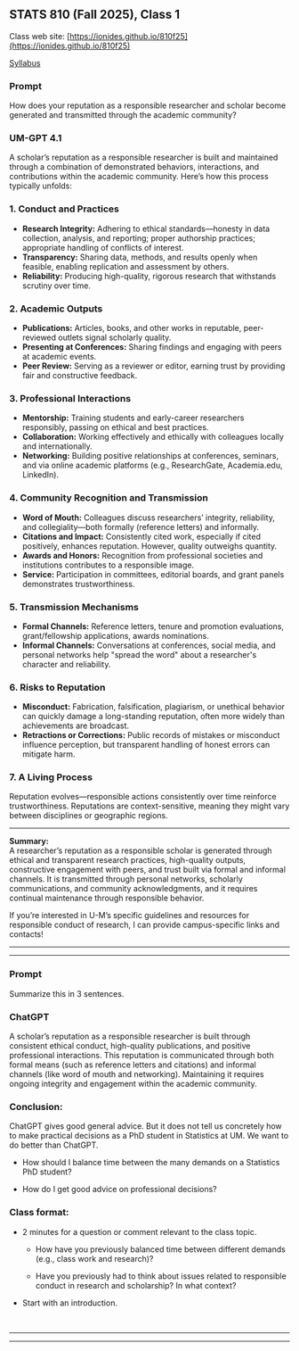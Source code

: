 
## STATS 810 (Fall 2025), Class 1

Class web site: [https://ionides.github.io/810f25](https://ionides.github.io/810f25)

[Syllabus](https://ionides.github.io/810f25/syllabus.html)

### Prompt

How does your reputation as a responsible researcher and scholar become generated and transmitted through the academic community?

### UM-GPT 4.1

A scholar’s reputation as a responsible researcher is built and maintained through a combination of demonstrated behaviors, interactions, and contributions within the academic community. Here’s how this process typically unfolds:

### 1. **Conduct and Practices**
- **Research Integrity:** Adhering to ethical standards—honesty in data collection, analysis, and reporting; proper authorship practices; appropriate handling of conflicts of interest.
- **Transparency:** Sharing data, methods, and results openly when feasible, enabling replication and assessment by others.
- **Reliability:** Producing high-quality, rigorous research that withstands scrutiny over time.

### 2. **Academic Outputs**
- **Publications:** Articles, books, and other works in reputable, peer-reviewed outlets signal scholarly quality.
- **Presenting at Conferences:** Sharing findings and engaging with peers at academic events.
- **Peer Review:** Serving as a reviewer or editor, earning trust by providing fair and constructive feedback.

### 3. **Professional Interactions**
- **Mentorship:** Training students and early-career researchers responsibly, passing on ethical and best practices.
- **Collaboration:** Working effectively and ethically with colleagues locally and internationally.
- **Networking:** Building positive relationships at conferences, seminars, and via online academic platforms (e.g., ResearchGate, Academia.edu, LinkedIn).

### 4. **Community Recognition and Transmission**
- **Word of Mouth:** Colleagues discuss researchers’ integrity, reliability, and collegiality—both formally (reference letters) and informally.
- **Citations and Impact:** Consistently cited work, especially if cited positively, enhances reputation. However, quality outweighs quantity.
- **Awards and Honors:** Recognition from professional societies and institutions contributes to a responsible image.
- **Service:** Participation in committees, editorial boards, and grant panels demonstrates trustworthiness.

### 5. **Transmission Mechanisms**
- **Formal Channels:** Reference letters, tenure and promotion evaluations, grant/fellowship applications, awards nominations.
- **Informal Channels:** Conversations at conferences, social media, and personal networks help "spread the word" about a researcher's character and reliability.

### 6. **Risks to Reputation**
- **Misconduct:** Fabrication, falsification, plagiarism, or unethical behavior can quickly damage a long-standing reputation, often more widely than achievements are broadcast.
- **Retractions or Corrections:** Public records of mistakes or misconduct influence perception, but transparent handling of honest errors can mitigate harm.

### 7. **A Living Process**
Reputation evolves—responsible actions consistently over time reinforce trustworthiness. Reputations are context-sensitive, meaning they might vary between disciplines or geographic regions.

---

**Summary:**  
A researcher’s reputation as a responsible scholar is generated through ethical and transparent research practices, high-quality outputs, constructive engagement with peers, and trust built via formal and informal channels. It is transmitted through personal networks, scholarly communications, and community acknowledgments, and it requires continual maintenance through responsible behavior.

If you’re interested in U-M’s specific guidelines and resources for responsible conduct of research, I can provide campus-specific links and contacts!


-----------

----------

### Prompt

Summarize this in 3 sentences.

### ChatGPT

A scholar’s reputation as a responsible researcher is built through consistent ethical conduct, high-quality publications, and positive professional interactions. This reputation is communicated through both formal means (such as reference letters and citations) and informal channels (like word of mouth and networking). Maintaining it requires ongoing integrity and engagement within the academic community.


### Conclusion:

ChatGPT gives good general advice. But it does not tell us concretely how to make practical decisions as a PhD student in Statistics at UM. We want to do better than ChatGPT. 

 * How should I balance time between the many demands on a Statistics PhD student?

 * How do I get good advice on professional decisions?

### Class format:

* 2 minutes for a question or comment relevant to the class topic.

    + How have you previously balanced time between different demands (e.g., class work and research)?

    + Have you previously had to think about issues related to responsible conduct in research and scholarship? In what context? 
    
* Start with an introduction.

<br>

-------------------

-------------------